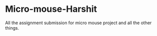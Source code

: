 # Micro-mouse-Harshit
All the assignment submission for micro mouse project and all the other things.
